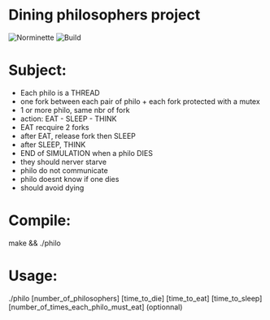 # Dining philosophers project
![Norminette](https://github.com/sheikice/philo/actions/workflows/norminette.yml/badge.svg?branch=main) ![Build](https://github.com/sheikice/philo/actions/workflows/tests.yml/badge.svg?branch=main)

Subject:
=
* Each philo is a THREAD
* one fork between each pair of philo + each fork protected with a mutex
* 1 or more philo, same nbr of fork
* action: EAT - SLEEP - THINK
* EAT recquire 2 forks
* after EAT, release fork then SLEEP
* after SLEEP, THINK 
* END of SIMULATION when a philo DIES
* they should nerver starve
* philo do not communicate
* philo doesnt know if one dies
* should avoid dying

Compile:
=
make && ./philo

Usage:
=
./philo [number_of_philosophers] [time_to_die] [time_to_eat] [time_to_sleep] [number_of_times_each_philo_must_eat] (optionnal)

